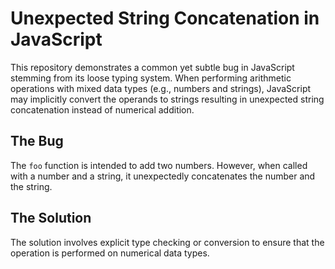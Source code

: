 # Unexpected String Concatenation in JavaScript
This repository demonstrates a common yet subtle bug in JavaScript stemming from its loose typing system.  When performing arithmetic operations with mixed data types (e.g., numbers and strings), JavaScript may implicitly convert the operands to strings resulting in unexpected string concatenation instead of numerical addition.

## The Bug
The `foo` function is intended to add two numbers. However, when called with a number and a string, it unexpectedly concatenates the number and the string.

## The Solution
The solution involves explicit type checking or conversion to ensure that the operation is performed on numerical data types.
